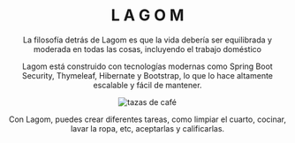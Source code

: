 <h1 align="center">L A G O M</h1>

<p align="center">La filosofía detrás de Lagom es que la vida debería ser equilibrada y moderada en todas las cosas, incluyendo el trabajo doméstico<p/>

<p align="center">Lagom está construido con tecnologías modernas como Spring Boot Security, Thymeleaf, Hibernate y Bootstrap, lo que lo hace altamente escalable y fácil de mantener.<p/>

<p align="center"> <img src="https://images.unsplash.com/photo-1546552696-7d5f4e89b0e8?ixlib=rb-4.0.3&ixid=MnwxMjA3fDB8MHxwaG90by1wYWdlfHx8fGVufDB8fHx8&auto=format&fit=crop&w=1374&q=80?username=dei27&label=Profile%20views&color=0e75b6&style=flat" alt="tazas de café"/> </p>

<p align="center">Con Lagom, puedes crear diferentes tareas, como limpiar el cuarto, cocinar, lavar la ropa, etc, aceptarlas y calificarlas.<p/>

